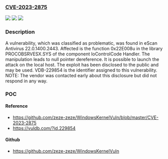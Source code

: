 ### [CVE-2023-2875](https://cve.mitre.org/cgi-bin/cvename.cgi?name=CVE-2023-2875)
![](https://img.shields.io/static/v1?label=Product&message=Antivirus&color=blue)
![](https://img.shields.io/static/v1?label=Version&message=%3D%2022.0.1400.2443%20&color=brighgreen)
![](https://img.shields.io/static/v1?label=Vulnerability&message=CWE-476%20NULL%20Pointer%20Dereference&color=brighgreen)

### Description

A vulnerability, which was classified as problematic, was found in eScan Antivirus 22.0.1400.2443. Affected is the function 0x22E008u in the library PROCOBSRVESX.SYS of the component IoControlCode Handler. The manipulation leads to null pointer dereference. It is possible to launch the attack on the local host. The exploit has been disclosed to the public and may be used. VDB-229854 is the identifier assigned to this vulnerability. NOTE: The vendor was contacted early about this disclosure but did not respond in any way.

### POC

#### Reference
- https://github.com/zeze-zeze/WindowsKernelVuln/blob/master/CVE-2023-2875
- https://vuldb.com/?id.229854

#### Github
- https://github.com/zeze-zeze/WindowsKernelVuln

